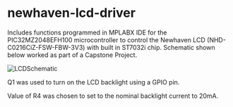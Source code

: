 # newhaven-lcd-driver
Includes functions programmed in MPLABX IDE for the PIC32MZ2048EFH100 microcontroller to control the Newhaven LCD (NHD-C0216CiZ-FSW-FBW-3V3) with built in ST7032i chip.
Schematic shown below worked as part of a Capstone Project. 

![LCDSchematic](https://github.com/user-attachments/assets/67224a28-a16b-4256-bd69-50fc5b341711)

Q1 was used to turn on the LCD backlight using a GPIO pin.

Value of R4 was chosen to set to the nominal backlight current to 20mA.
